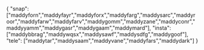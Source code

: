 {
  "snap":  ["maddyforn","maddyfayr","maddyforx","maddyfarg","maddysarc","maddyroor","maddyfarw","maddyfarv","maddygomm","maddyzane","maddyconr","maddyyamm","maddygasr","maddygaam","maddymard"],
  "insta": ["maddybbrag","maddywqsx","maddysawf","maddysdfg","maddygoof"],
  "tele":  ["maddytar","maddysaam","maddyvane","maddyfars","maddydark"]
}
